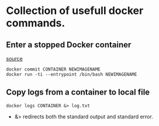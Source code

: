 # Collection of usefull docker commands.

## Enter a stopped Docker container

[source](https://github.com/jpetazzo/nsenter/issues/27)

```
docker commit CONTAINER NEWIMAGENAME
docker run -ti --entrypoint /bin/bash NEWIMAGENAME
```

## Copy logs from a container to local file

```
docker logs CONTAINER &> log.txt
```

* &> redirects both the standard output and standard error.
